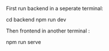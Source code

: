 
First run backend in a seperate terminal:

cd backend
npm run dev


Then frontend in another terminal :

npm run serve

